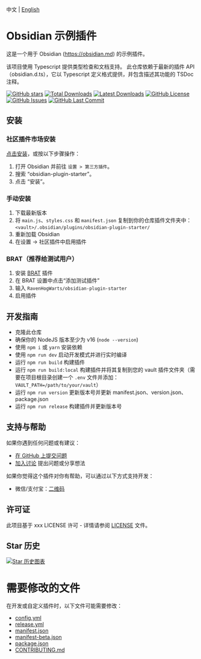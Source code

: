 中文 | [English](https://github.com/RavenHogWarts/obsidian-plugin-starter/blob/master/README.md)

# Obsidian 示例插件
这是一个用于 Obsidian (https://obsidian.md) 的示例插件。

该项目使用 Typescript 提供类型检查和文档支持。
此仓库依赖于最新的插件 API（obsidian.d.ts），它以 Typescript 定义格式提供，并包含描述其功能的 TSDoc 注释。

[![GitHub stars](https://img.shields.io/github/stars/RavenHogWarts/obsidian-plugin-starter?style=flat&label=星标)](https://github.com/RavenHogWarts/obsidian-plugin-starter/stargazers)
[![Total Downloads](https://img.shields.io/github/downloads/RavenHogWarts/obsidian-plugin-starter/total?style=flat&label=总下载量)](https://github.com/RavenHogWarts/obsidian-plugin-starter/releases)
[![Latest Downloads](https://img.shields.io/github/downloads/RavenHogWarts/obsidian-plugin-starter/latest/total?style=flat&label=最新版下载量)](https://github.com/RavenHogWarts/obsidian-plugin-starter/releases/latest)
[![GitHub License](https://img.shields.io/github/license/RavenHogWarts/obsidian-plugin-starter?style=flat&label=许可证)](https://github.com/RavenHogWarts/obsidian-plugin-starter/blob/master/LICENSE)
[![GitHub Issues](https://img.shields.io/github/issues/RavenHogWarts/obsidian-plugin-starter?style=flat&label=问题)](https://github.com/RavenHogWarts/obsidian-plugin-starter/issues)
[![GitHub Last Commit](https://img.shields.io/github/last-commit/RavenHogWarts/obsidian-plugin-starter?style=flat&label=最后提交)](https://github.com/RavenHogWarts/obsidian-plugin-starter/commits/master)

## 安装
### 社区插件市场安装

[点击安装](obsidian://show-plugin?id=obsidian-plugin-starter)，或按以下步骤操作：

1. 打开 Obsidian 并前往 `设置 > 第三方插件`。
2. 搜索 “obsidian-plugin-starter”。
3. 点击 “安装”。

### 手动安装

1. 下载最新版本
2. 将 `main.js`、`styles.css` 和 `manifest.json` 复制到你的仓库插件文件夹中：`<vault>/.obsidian/plugins/obsidian-plugin-starter/`
3. 重新加载 Obsidian
4. 在设置 → 社区插件中启用插件

### BRAT（推荐给测试用户）

1. 安装 [BRAT](https://github.com/TfTHacker/obsidian42-brat) 插件
2. 在 BRAT 设置中点击“添加测试插件”
3. 输入 `RavenHogWarts/obsidian-plugin-starter`
4. 启用插件

## 开发指南

- 克隆此仓库
- 确保你的 NodeJS 版本至少为 v16 (`node --version`)
- 使用 `npm i` 或 `yarn` 安装依赖
- 使用 `npm run dev` 启动开发模式并进行实时编译
- 运行 `npm run build` 构建插件
- 运行 `npm run build:local` 构建插件并将其复制到您的 vault 插件文件夹（需要在项目根目录创建一个 `.env` 文件并添加：`VAULT_PATH=/path/to/your/vault`）
- 运行 `npm run version` 更新版本号并更新 manifest.json、version.json、package.json
- 运行 `npm run release` 构建插件并更新版本号

## 支持与帮助

如果你遇到任何问题或有建议：
- [在 GitHub 上提交问题](https://github.com/RavenHogWarts/obsidian-plugin-starter/issues)
- [加入讨论](https://github.com/RavenHogWarts/obsidian-plugin-starter/discussions) 提出问题或分享想法

如果你觉得这个插件对你有帮助，可以通过以下方式支持开发：
- 微信/支付宝：[二维码](https://s2.loli.net/2024/05/06/lWBj3ObszUXSV2f.png)

## 许可证

此项目基于 xxx LICENSE 许可 - 详情请参阅 [LICENSE](LICENSE) 文件。

## Star 历史

[![Star 历史图表](https://api.star-history.com/svg?repos=RavenHogWarts/obsidian-plugin-starter&type=Timeline)](https://www.star-history.com/#RavenHogWarts/obsidian-plugin-starter&Timeline)

# 需要修改的文件
在开发或自定义插件时，以下文件可能需要修改：

- [config.yml](./.github/ISSUE_TEMPLATE/config.yml)
- [release.yml](./.github/workflows/release.yml)
- [manifest.json](./manifest.json)
- [manifest-beta.json](./manifest-beta.json)
- [package.json](./package.json)
- [CONTRIBUTING.md](./CONTRIBUTING.md)